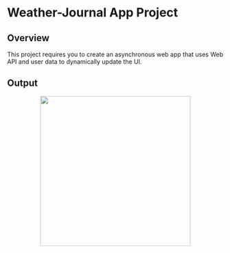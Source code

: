 # Weather-Journal App Project

## Overview
This project requires you to create an asynchronous web app that uses Web API and user data to dynamically update the UI. 

## Output

<div align="center">
<img src="https://github.com/nouraan-ahmed/Weather_App_Udacity_Professional/blob/master/website/images/app.png" width="350" height="350" >  
</div>
